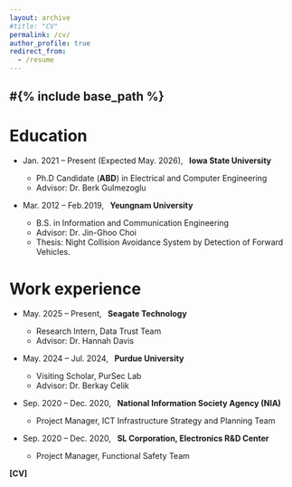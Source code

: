 ```yaml
---
layout: archive
#title: "CV"
permalink: /cv/
author_profile: true
redirect_from:
  - /resume
---
```


#{% include base_path %}
------

Education
======
* Jan. 2021 – Present (Expected May. 2026),&ensp; **Iowa State University**
  * Ph.D Candidate (**ABD**) in Electrical and Computer Engineering
  * Advisor: Dr. Berk Gulmezoglu
 
* Mar. 2012 – Feb.2019,&ensp; **Yeungnam University**
  * B.S. in Information and Communication Engineering
  * Advisor: Dr. Jin-Ghoo Choi
  * Thesis: Night Collision Avoidance System by Detection of Forward Vehicles.

Work experience
======
* May. 2025 – Present,&ensp; **Seagate Technology**
  * Research Intern, Data Trust Team
  * Advisor: Dr. Hannah Davis

* May. 2024 – Jul. 2024,&ensp; **Purdue University**
  * Visiting Scholar, PurSec Lab
  * Advisor: Dr. Berkay Celik

* Sep. 2020 – Dec. 2020,&ensp; **National Information Society Agency (NIA)**
  * Project Manager, ICT Infrastructure Strategy and Planning Team
    
* Sep. 2020 – Dec. 2020,&ensp; **SL Corporation, Electronics R&D Center**
  * Project Manager, Functional Safety Team

<a href="/files/SeonghunSon_CV.pdf" target="_blank" style="text-decoration: none;"><b>[CV]</b></a> <br/> 

<!--  
Under Construction
------
<!--
Education
======
* Ph.D in Version Control Theory, GitHub University, 2018 (expected)
* M.S. in Jekyll, GitHub University, 2014
* B.S. in GitHub, GitHub University, 2012

Work experience
======
* Spring 2024: Academic Pages Collaborator
  * GitHub University
  * Duties includes: Updates and improvements to template
  * Supervisor: The Users

* Fall 2015: Research Assistant
  * GitHub University
  * Duties included: Merging pull requests
  * Supervisor: Professor Hub

* Summer 2015: Research Assistant
  * GitHub University
  * Duties included: Tagging issues
  * Supervisor: Professor Git
  
Skills
======
* Skill 1
* Skill 2
  * Sub-skill 2.1
  * Sub-skill 2.2
  * Sub-skill 2.3
* Skill 3

Publications
======
  <ul>{% for post in site.publications reversed %}
    {% include archive-single-cv.html %}
  {% endfor %}</ul>
  
Talks
======
  <ul>{% for post in site.talks reversed %}
    {% include archive-single-talk-cv.html  %}
  {% endfor %}</ul>
  
Teaching
======
  <ul>{% for post in site.teaching reversed %}
    {% include archive-single-cv.html %}
  {% endfor %}</ul>
  
Service and leadership
======
* Currently signed in to 43 different slack teams -->

